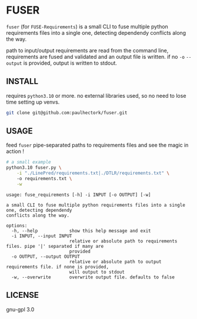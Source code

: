 # FUSER

`fuser` (for `FUSE-Requirements`) is a small CLI to fuse multiple python requirements files into a single one,
detecting dependendy conflicts along the way.

path to input/output requirements are read from the command line, requirements
are fused and validated and an output file is written. if no `-o` `--output`
is provided, output is written to stdout.

## INSTALL

requires `python3.10` or more. no external libraries used, so no need to lose time setting up venvs.

```bash
git clone git@github.com:paulhectork/fuser.git
```

## USAGE

feed `fuser` pipe-separated paths to requirements files and see the magic in action !

```bash
# a small example
python3.10 fuser.py \
    -i "./LinePred/requirements.txt|./DTLR/requirements.txt" \ 
    -o requirements.txt \
    -w
```

```
usage: fuse_requirements [-h] -i INPUT [-o OUTPUT] [-w]

a small CLI to fuse multiple python requirements files into a single one, detecting dependendy
conflicts along the way.

options:
  -h, --help            show this help message and exit
  -i INPUT, --input INPUT
                        relative or absolute path to requirements files. pipe '|' separated if many are
                        provided
  -o OUTPUT, --output OUTPUT
                        relative or absolute path to output requirements file. if none is provided,
                        will output to stdout
  -w, --overwrite       overwrite output file. defaults to false

```

## LICENSE

gnu-gpl 3.0
